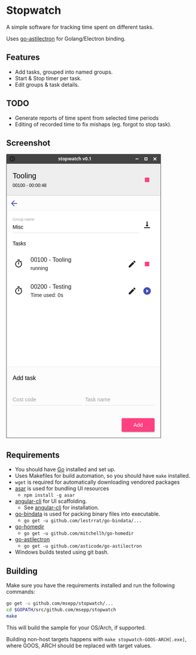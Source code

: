 # Stopwatch

A simple software for tracking time spent on different tasks.

Uses [go-astilectron](https://github.com/asticode/go-astilectron) for Golang/Electron binding.

## Features
 * Add tasks, grouped into named groups.
 * Start & Stop timer per task.
 * Edit groups & task details.

## TODO
 * Generate reports of time spent from selected time periods
 * Editing of recorded time to fix mishaps (eg. forgot to stop task).

## Screenshot

![Group view](https://raw.githubusercontent.com/msepp/stopwatch/master/screenshot.png "Group view screenshot")

## Requirements

 * You should have [Go](https://golang.org) installed and set up.
 * Uses Makefiles for build automation, so you should have `make` installed.
 * `wget` is required for automatically downloading vendored packages
 * [asar](https://github.com/electron/asar) is used for bundling UI resources
   * `npm install -g asar`
 * [angular-cli](https://github.com/angular/angular-cli) for UI scaffolding.
   * See [angular-cli](https://github.com/angular/angular-cli) for installation.
 * [go-bindata](https://github.com/lestrrat/go-bindata) is used for packing binary files into executable.
   * `go get -u github.com/lestrrat/go-bindata/...`
 * [go-homedir](https://github.com/mitchellh/go-homedir)
   * `go get -u github.com/mitchellh/go-homedir`
 * [go-astilectron](https://github.com/asticode/go-astilectron)
   * `go get -u github.com/asticode/go-astilectron`
 * Windows builds tested using git bash.

## Building

Make sure you have the requirements installed and run the following commands:

```sh
go get -u github.com/msepp/stopwatch/...
cd $GOPATH/src/github.com/msepp/stopwatch
make
```
This will build the sample for your OS/Arch, if supported.

Building non-host targets happens with `make stopwatch-GOOS-ARCH[.exe]`, where GOOS, ARCH should be replaced with target values.
